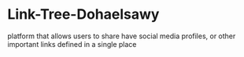 # Link-Tree-Dohaelsawy
platform that allows users to share have social media profiles, or other important links defined in a single place
